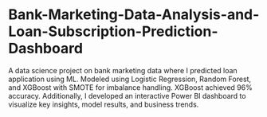# Bank-Marketing-Data-Analysis-and-Loan-Subscription-Prediction-Dashboard
A data science project on bank marketing data where I predicted loan application using ML. Modeled using Logistic Regression, Random Forest, and XGBoost with SMOTE for imbalance handling. XGBoost achieved 96% accuracy. Additionally, I developed an interactive Power BI dashboard to visualize key insights, model results, and business trends.
